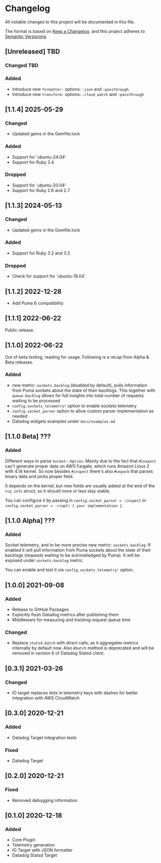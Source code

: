 # Changelog

All notable changes to this project will be documented in this file.

The format is based on [Keep a Changelog](https://keepachangelog.com/en/1.0.0/),
and this project adheres to [Semantic Versioning](https://semver.org/spec/v2.0.0.html).

## [Unreleased] TBD

### Changed TBD

### Added
- Introduce new `formatter:` options: `:json` and `:passthrough`
- Introduce new `transform:` options: `:cloud_watch` and `:passthrough`

## [1.1.4] 2025-05-29

### Changed
- Updated gems in the Gemfile.lock

### Added
- Support for 'ubuntu-24.04'
- Support for Ruby 3.4

### Dropped
- Support for 'ubuntu-20.04'
- Support for Ruby 2.6 and 2.7

## [1.1.3] 2024-05-13

### Changed
- Updated gems in the Gemfile.lock

### Added
- Support for Ruby 3.2 and 3.3

### Dropped
- Check for support for 'ubuntu-18.04'

## [1.1.2] 2022-12-28

- Add Puma 6 compatibility

## [1.1.1] 2022-06-22

Public release.

## [1.1.0] 2022-06-22

Out of beta testing, reading for usage. Following is a recap from Alpha & Beta releases.

### Added
- new metric: `sockets.backlog` (disabled by default), pulls information from Puma
  sockets about the state of their backlogs. This together with `queue.backlog`
  allows for full insights into total number of requests waiting to be processed
- `config.sockets_telemetry!` option to enable sockets telemetry
- `config.socket_parser` option to allow custom parser implementation as needed
- Datadog widgets examples under `docs/examples.md`

## [1.1.0 Beta] ???
### Added

Different ways to parse `Socket::Option`. Mainly due to the fact that `#inspect` can't
generate proper data on AWS Fargate, which runs Amazon Linux 2 with 4.14 kernel. So now
besides `#inspect` there's also `#unpack` that parses binary data and picks proper field.

It depends on the kernel, but new fields are usually added at the end of the `tcp_info`
struct, so it should more or less stay stable.

You can configure it by passing in `config.socket_parser = :inspect` or
`config.socket_parser = ->(opt) { your implementation }`.

## [1.1.0 Alpha] ???
### Added

Socket telemetry, and to be more precise new metric: `sockets.backlog`. If enabled it will
pull information from Puma sockets about the state of their backlogs (requests waiting to
be acknowledged by Puma). It will be exposed under `sockets-backlog` metric.

You can enable and test it via `config.sockets_telemetry!` option.

## [1.0.0] 2021-09-08
### Added
- Release to GitHub Packages
- Explicitly flush Datadog metrics after publishing them
- Middleware for measuring and tracking request queue time

### Changed
- Replace `statsd.batch` with direct calls, as it aggregates metrics internally by default now.
  Also `#batch` method is deprecated and will be removed in version 6 of Datadog Statsd client.

## [0.3.1] 2021-03-26
### Changed
- IO target replaces dots in telemetry keys with dashes for better integration with AWS CloudWatch

## [0.3.0] 2020-12-21
### Added
- Datadog Target integration tests

### Fixed
- Datadog Target

## [0.2.0] 2020-12-21
### Fixed
- Removed debugging information

## [0.1.0] 2020-12-18
### Added
- Core Plugin
- Telemetry generation
- IO Target with JSON formatter
- Datadog Statsd Target
